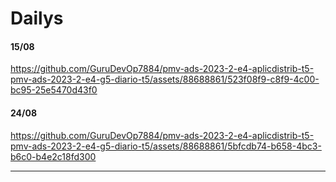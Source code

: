 # Dailys

####  15/08
https://github.com/GuruDevOp7884/pmv-ads-2023-2-e4-aplicdistrib-t5-pmv-ads-2023-2-e4-g5-diario-t5/assets/88688861/523f08f9-c8f9-4c00-bc95-25e5470d43f0

####  24/08
https://github.com/GuruDevOp7884/pmv-ads-2023-2-e4-aplicdistrib-t5-pmv-ads-2023-2-e4-g5-diario-t5/assets/88688861/5bfcdb74-b658-4bc3-b6c0-b4e2c18fd300


---
